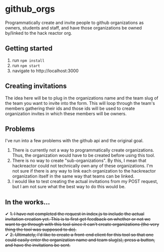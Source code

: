 # github_orgs
Programmatically create and invite people to github organizations as owners, students and staff, and have those organizations be owned by/linked to the hack reactor org.

## Getting started
1. run `npm install`
2. run `npm start`
3. navigate to http://localhost:3000

## Creating invitations
The idea here will be to plug in the organizations name and the team slug of the team you want to invite into the form. This will loop through the team's members gathering their ids and those ids will be used to create organization invites in which these members will be owners.

## Problems
I've run into a few problems with the github api and the original goal.
1. There is currently not a way to programmatically create organizations. Thus, the organization would have to be created before using this tool.
2. There is no way to create "sub-organizations". By this, I mean that hackreactor could not technically own any of these organizations. I'm not sure if there is any way to link each organization to the hackreactor organization itself in the same way that teams can be linked.
3. I would like to test creating the actual invitations from my POST request, but I am not sure what the best way to do this would be.

## In the works...
&#10004; <strike>1. I have not completed the request in index.js to include the actual invitation creation yet. This is to first get feedback on whether or not we want to go through with this tool since it can't create organizations (the very thing the tool was supposed to do).</strike><br>
&#10004; <strike>2. Ultimately, I'd like to create a front-end client for this tool so that one could easily enter the organization name and team slug(s), press a button, and have the invitations be sent.</strike>